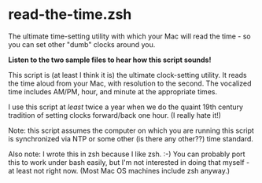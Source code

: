 # read-the-time.zsh

The ultimate time-setting utility with which your Mac will read the time - so you can set other "dumb" clocks around you.

__Listen to the two sample files to hear how this script sounds!__

This script is (at least I think it is) the ultimate clock-setting
utility. It reads the time aloud from your Mac, with resolution to the
second. The vocalized time includes AM/PM, hour, and minute at the
appropriate times.

I use this script at _least_ twice a year when we do the quaint 19th century
tradition of setting clocks forward/back one hour. (I really hate it!)

Note: this script assumes the computer on which you are running this script
is synchronized via NTP or some other (is there any other??) time standard.

Also note: I wrote this in zsh because I like zsh.  :-)
You can probably port this to work under bash easily, but I'm not interested
in doing that myself - at least not right now. (Most Mac OS machines include
zsh anyway.)
